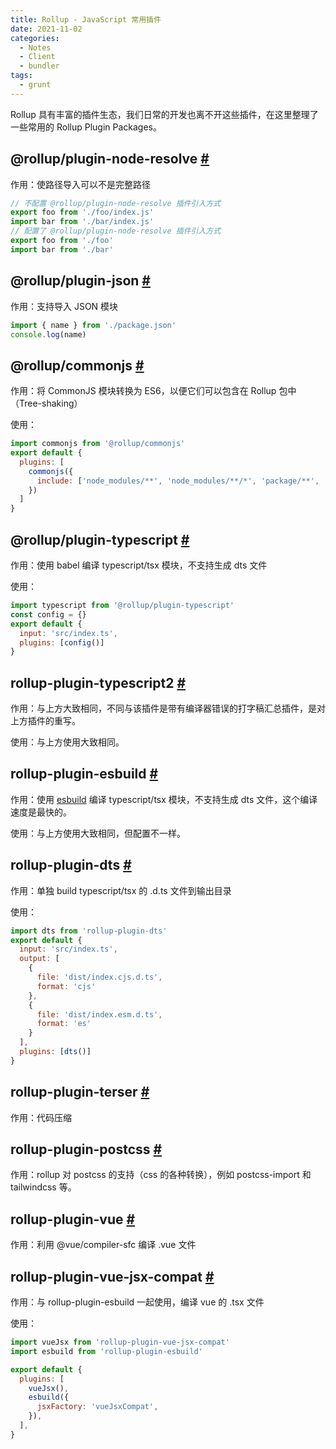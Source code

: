 ```yaml
---
title: Rollup - JavaScript 常用插件
date: 2021-11-02
categories:
  - Notes
  - Client
  - bundler
tags:
  - grunt
---
```


Rollup 具有丰富的插件生态，我们日常的开发也离不开这些插件，在这里整理了一些常用的 Rollup Plugin Packages。

<!-- more -->

## @rollup/plugin-node-resolve [#](https://github.com/rollup/plugins/tree/master/packages/node-resolve)

作用：使路径导入可以不是完整路径

```javascript
// 不配置 @rollup/plugin-node-resolve 插件引入方式
export foo from './foo/index.js'
import bar from './bar/index.js'
// 配置了 @rollup/plugin-node-resolve 插件引入方式
export foo from './foo'
import bar from './bar'
```

## @rollup/plugin-json [#](https://github.com/rollup/plugins/tree/master/packages/json)

作用：支持导入 JSON 模块

~~~js
import { name } from './package.json'
console.log(name)
~~~

## @rollup/commonjs [#](https://github.com/rollup/rollup-plugin-commonjs)

作用：将 CommonJS 模块转换为 ES6，以便它们可以包含在 Rollup 包中（Tree-shaking）

使用：

~~~js
import commonjs from '@rollup/commonjs'
export default {
  plugins: [
    commonjs({
      include: ['node_modules/**', 'node_modules/**/*', 'package/**', 'package/**/*']
    })
  ]
}
~~~

## @rollup/plugin-typescript [#](https://github.com/rollup/plugins/tree/master/packages/typescript)

作用：使用 babel 编译 typescript/tsx 模块，不支持生成 dts 文件

使用：

~~~js
import typescript from '@rollup/plugin-typescript'
const config = {}
export default {
  input: 'src/index.ts',
  plugins: [config()]
}
~~~

## rollup-plugin-typescript2 [#](https://github.com/ezolenko/rollup-plugin-typescript2)

作用：与上方大致相同，不同与该插件是带有编译器错误的打字稿汇总插件，是对上方插件的重写。

使用：与上方使用大致相同。

## rollup-plugin-esbuild [#](https://github.com/egoist/rollup-plugin-esbuild)

作用：使用 [esbuild](https://github.com/evanw/esbuild#readme) 编译 typescript/tsx 模块，不支持生成 dts 文件，这个编译速度是最快的。

使用：与上方使用大致相同，但配置不一样。

## rollup-plugin-dts [#](https://github.com/morlay/rollup-plugin-dts)

作用：单独 build typescript/tsx 的 .d.ts 文件到输出目录

使用：

~~~js
import dts from 'rollup-plugin-dts'
export default {
  input: 'src/index.ts',
  output: [
    {
      file: 'dist/index.cjs.d.ts',
      format: 'cjs'
    },
    {
      file: 'dist/index.esm.d.ts',
      format: 'es'
    }
  ],
  plugins: [dts()]
}
~~~

## rollup-plugin-terser [#](https://github.com/trysound/rollup-plugin-terser)

作用：代码压缩

## rollup-plugin-postcss [#](https://github.com/egoist/rollup-plugin-postcss)

作用：rollup 对 postcss 的支持（css 的各种转换），例如 postcss-import 和 tailwindcss 等。

## rollup-plugin-vue [#](https://github.com/vuejs/rollup-plugin-vue)

作用：利用 @vue/compiler-sfc 编译 .vue 文件

## rollup-plugin-vue-jsx-compat [#](https://github.com/vuejs/rollup-plugin-vue)

作用：与 rollup-plugin-esbuild 一起使用，编译 vue 的 .tsx 文件

使用：

~~~js
import vueJsx from 'rollup-plugin-vue-jsx-compat'
import esbuild from 'rollup-plugin-esbuild'

export default {
  plugins: [
    vueJsx(),
    esbuild({
      jsxFactory: 'vueJsxCompat',
    }),
  ],
}
~~~
